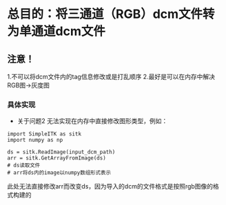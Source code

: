 
# 总目的：将三通道（RGB）dcm文件转为单通道dcm文件
## 注意！
1.不可以将dcm文件内的tag信息修改或是打乱顺序
2.最好是可以在内存中解决RGB图->灰度图

### 具体实现

 - 关于问题2
无法实现在内存中直接修改图形类型，例如：
```
import SimpleITK as sitk
import numpy as np

ds = sitk.ReadImage(input_dcm_path)
arr = sitk.GetArrayFromImage(ds)
# ds读取文件
# arr将ds内的image以numpy数组形式表示
```
此处无法直接修改arr而改变ds，因为导入的dcm的文件格式是按照rgb图像的格式构建的

<!--stackedit_data:
eyJoaXN0b3J5IjpbLTY3NTQ1Nzk4OCwtMTU0ODM4NzI2LDIwND
AyOTc2MjJdfQ==
-->